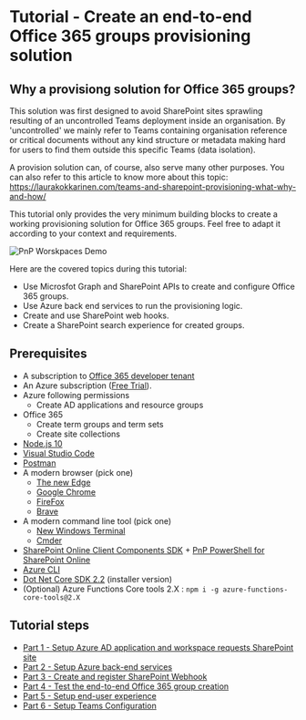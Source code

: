 # Tutorial - Create an end-to-end Office 365 groups provisioning solution #

## Why a provisiong solution for Office 365 groups?

This solution was first designed to avoid SharePoint sites sprawling resulting of an uncontrolled Teams deployment inside an organisation. By 'uncontrolled' we mainly refer to Teams containing organisation reference or critical documents without any kind structure or metadata making hard for users to find them outside this specific Teams (data isolation).

A provision solution can, of course, also serve many other purposes. You can also refer to this article to know more about this topic: https://laurakokkarinen.com/teams-and-sharepoint-provisioning-what-why-and-how/

This tutorial only provides the very minimum building blocks to create a working provisioning solution for Office 365 groups. Feel free to adapt it according to your context and requirements.

![PnP Worskpaces Demo](./images/demo.gif)

Here are the covered topics during this tutorial:

- Use Microsfot Graph and SharePoint APIs to create and configure Office 365 groups.
- Use Azure back end services to run the provisioning logic.
- Create and use SharePoint web hooks.
- Create a SharePoint search experience for created groups.

## Prerequisites

- A subscription to [Office 365 developer tenant](https://developer.microsoft.com/en-us/office/dev-program)
- An Azure subscription ([Free Trial](https://azure.microsoft.com/en-us/free/)).
- Azure following permissions
    - Create AD applications and resource groups
- Office 365
    - Create term groups and term sets
    - Create site collections
- [Node.js 10](https://nodejs.org/dist/latest-v10.x/)
- [Visual Studio Code](https://code.visualstudio.com/)
- [Postman](https://www.getpostman.com/)
- A modern browser (pick one)
    - [The new Edge](https://www.microsoftedgeinsider.com/en-us/download/)
    - [Google Chrome](https://www.google.com/chrome/index.html)
    - [FireFox](https://www.mozilla.org/en-US/firefox/new/)
    - [Brave](https://brave.com/bra043)
- A modern command line tool (pick one)
    - [New Windows Terminal](https://www.microsoft.com/store/productId/9N0DX20HK701)
    - [Cmder](https://cmder.net/)
- [SharePoint Online Client Components SDK](https://www.microsoft.com/en-us/download/details.aspx?id=42038) + [PnP PowerShell for SharePoint Online](https://github.com/SharePoint/PnP-PowerShell/releases)
- [Azure CLI](https://docs.microsoft.com/en-us/cli/azure/install-azure-cli?view=azure-cli-latest)
- [Dot Net Core SDK 2.2](https://dotnet.microsoft.com/download/dotnet-core/2.2) (installer version)
- (Optional) Azure Functions Core tools 2.X : `npm i -g azure-functions-core-tools@2.X`

## Tutorial steps

- [Part 1 - Setup Azure AD application and workspace requests SharePoint site](./docs/PART1.md)
- [Part 2 - Setup Azure back-end services](./docs/PART2.md)
- [Part 3 - Create and register SharePoint Webhook](./docs/PART3.md)
- [Part 4 - Test the end-to-end Office 365 group creation](./docs/PART4.md)
- [Part 5 - Setup end-user experience](./docs/PART5.md)
- [Part 6 - Setup Teams Configuration](./docs/PART6.md)




